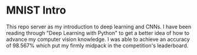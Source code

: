 # MNIST Intro

This repo server as my introduction to deep learning and CNNs. I have been reading through "Deep Learning with Python" to get a better idea of how to advance my computer vision knowledge. I was able to achieve an accuracy of 98.567% which put my firmly midpack in the competition's leaderboard.   
